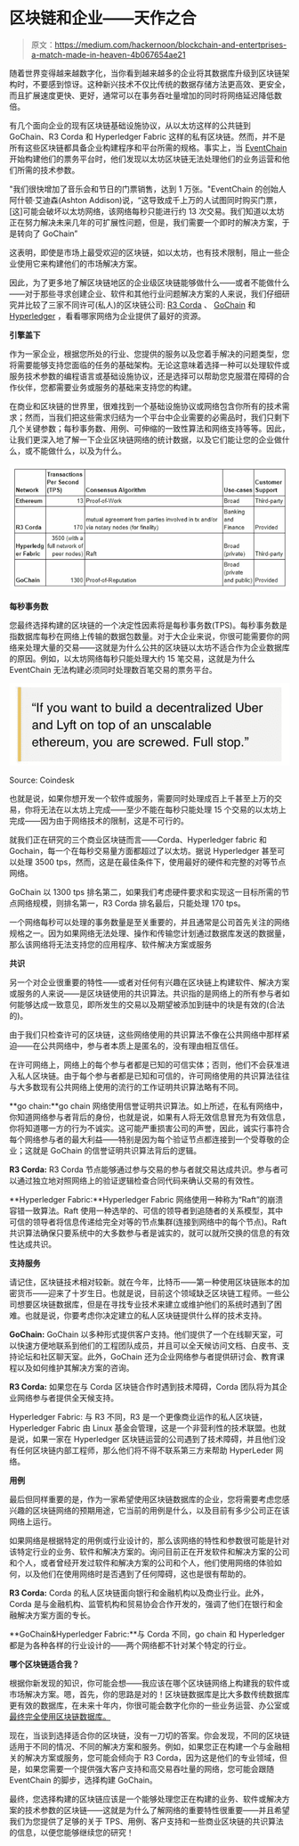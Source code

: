 # 区块链和企业——天作之合

> 原文：<https://medium.com/hackernoon/blockchain-and-entertprises-a-match-made-in-heaven-4b067654ae21>

随着世界变得越来越数字化，当你看到越来越多的企业将其数据库升级到区块链架构时，不要感到惊讶。这种新兴技术不仅比传统的数据存储方法更高效、更安全，而且扩展速度更快、更好，通常可以在事务吞吐量增加的同时将网络延迟降低数倍。

有几个面向企业的现有区块链基础设施协议，从以太坊这样的公共链到 GoChain、R3 Corda 和 Hyperledger Fabric 这样的私有区块链。然而，并不是所有这些区块链都具备企业构建程序和平台所需的规格。事实上，当 [EventChain](https://eventchain.io/home) 开始构建他们的票务平台时，他们发现以太坊区块链无法处理他们的业务运营和他们所需的技术参数。

"我们很快增加了音乐会和节日的门票销售，达到 1 万张。"EventChain 的创始人阿什顿·艾迪森(Ashton Addison)说，“这导致成千上万的人试图同时购买门票，[这]可能会破坏以太坊网络，该网络每秒只能进行约 13 次交易。我们知道以太坊正在努力解决未来几年的可扩展性问题，但是，我们需要一个即时的解决方案，于是转向了 GoChain”

这表明，即使是市场上最受欢迎的区块链，如以太坊，也有技术限制，阻止一些企业使用它来构建他们的市场解决方案。

因此，为了更多地了解区块链地区的企业级区块链能够做什么——或者不能做什么——对于那些寻求创建企业、软件和其他行业问题解决方案的人来说，我们仔细研究并比较了三家不同许可(私人)的区块链公司: [R3 Corda](https://www.r3.com/corda-platform/) 、 [GoChain](https://gochain.io/) 和 [Hyperledger](https://www.hyperledger.org/) ，看看哪家网络为企业提供了最好的资源。

**引擎盖下**

作为一家企业，根据您所处的行业、您提供的服务以及您着手解决的问题类型，您将需要能够支持您面临的任务的基础架构。无论这意味着选择一种可以处理软件或服务技术参数的编程语言或基础设施协议，还是选择可以帮助您克服潜在障碍的合作伙伴，您都需要业务或服务的基础来支持您的构建。

在商业和区块链的世界里，很难找到一个基础设施协议或网络包含你所有的技术需求；然而，当我们把这些需求归结为一个平台中企业需要的必需品时，我们只剩下几个关键参数；每秒事务数、用例、可伸缩的一致性算法和网络支持等等。因此，让我们更深入地了解一下企业区块链网络的统计数据，以及它们能让您的企业做什么，或不能做什么，以及为什么。

![](img/d3778107dfd7c02d8dc29940d428a5ff.png)

**每秒事务数**

您最终选择构建的区块链的一个决定性因素将是每秒事务数(TPS)。每秒事务数是指数据库每秒在网络上传输的数据包数量。对于大企业来说，你很可能需要你的网络来处理大量的交易——这就是为什么公共的区块链以太坊不适合作为企业数据库的原因。例如，以太坊网络每秒只能处理大约 15 笔交易，这就是为什么 EventChain 无法构建必须同时处理数百笔交易的票务平台。

![](img/79e63c2df2a2a8abbcbec66c0871c421.png)

Source: Coindesk

也就是说，如果你想开发一个软件或服务，需要同时处理成百上千甚至上万的交易，你将无法在以太坊上完成——至少不能在每秒只能处理 15 个交易的以太坊上完成——因为由于网络技术的限制，这是不可行的。

就我们正在研究的三个商业区块链而言——Corda、Hyperledger fabric 和 Gochain，每一个在每秒交易量方面都超过了以太坊。据说 Hyperledger 甚至可以处理 3500 tps，然而，这是在最佳条件下，使用最好的硬件和完整的对等节点网络。

GoChain 以 1300 tps 排名第二，如果我们考虑硬件要求和实现这一目标所需的节点网络规模，则排名第一，R3 Corda 排名最后，只能处理 170 tps。

一个网络每秒可以处理的事务数量是至关重要的，并且通常是公司首先关注的网络规格之一。因为如果网络无法处理、操作和传输您计划通过数据库发送的数据量，那么该网络将无法支持您的应用程序、软件解决方案或服务

**共识**

另一个对企业很重要的特性——或者对任何有兴趣在区块链上构建软件、解决方案或服务的人来说——是区块链使用的共识算法。共识指的是网络上的所有参与者如何能够达成一致意见，即所发生的交易以及期望被添加到链中的块是有效的(合法的)。

由于我们只检查许可的区块链，这些网络使用的共识算法不像在公共网络中那样紧迫——在公共网络中，参与者本质上是匿名的，没有理由相互信任。

在许可网络上，网络上的每个参与者都是已知的可信实体；否则，他们不会获准进入私人区块链。由于每个参与者都是已知和可信的，许可网络使用的共识算法往往与大多数现有公共网络上使用的流行的工作证明共识算法略有不同。

**go chain:**go chain 网络使用信誉证明共识算法。如上所述，在私有网络中，你知道网络参与者背后的身份，也就是说，如果有人将无效信息冒充为有效信息，你将知道哪一方的行为不诚实。这可能严重损害公司的声誉，因此，诚实行事符合每个网络参与者的最大利益——特别是因为每个验证节点都连接到一个受尊敬的企业；这就是 GoChain 的信誉证明共识算法背后的逻辑。

**R3 Corda:** R3 Corda 节点能够通过参与交易的参与者就交易达成共识。参与者可以通过独立地对照网络上的验证逻辑检查合同代码来确认交易的有效性。

**Hyperledger Fabric:**Hyperledger Fabric 网络使用一种称为“Raft”的崩溃容错一致算法。Raft 使用一种选举的、可信的领导者到追随者的关系模型，其中可信的领导者将信息传递给完全对等的节点集群(连接到网络中的每个节点)。Raft 共识算法确保只要系统中的大多数参与者是诚实的，就可以就所交换的信息的有效性达成共识。

**支持服务**

请记住，区块链技术相对较新。就在今年，比特币——第一种使用区块链账本的加密货币——迎来了十岁生日。也就是说，目前这个领域缺乏区块链工程师。一些公司想要区块链数据库，但是在寻找专业技术来建立或维护他们的系统时遇到了困难。也就是说，你要考虑你决定建立的私人区块链提供什么样的技术支持。

**GoChain:** GoChain 以多种形式提供客户支持。他们提供了一个在线聊天室，可以快速方便地联系到他们的工程团队成员，并且可以全天候访问文档、白皮书、支持论坛和社区聊天室。此外，GoChain 还为企业网络参与者提供研讨会、教育课程以及如何维护其解决方案的咨询。

**R3 Corda:** 如果您在与 Corda 区块链合作时遇到技术障碍，Corda 团队将为其企业网络参与者提供全天候支持。

Hyperledger Fabric: 与 R3 不同，R3 是一个更像商业运作的私人区块链，Hyperledger Fabric 由 Linux 基金会管理，这是一个非营利性的技术联盟。也就是说，如果一家在 Hyperledger 区块链运营的公司遇到了技术障碍，并且他们没有任何区块链内部工程师，那么他们将不得不联系第三方来帮助 HyperLeder 网络。

**用例**

最后但同样重要的是，作为一家希望使用区块链数据库的企业，您将需要考虑您感兴趣的区块链网络的预期用途，它当前的用例是什么，以及目前有多少公司正在该网络上运行。

如果网络是根据特定的用例或行业设计的，那么该网络的特性和参数很可能是针对该特定行业的业务、软件和解决方案的。询问目前正在开发软件和解决方案的公司和个人，或者曾经开发过软件和解决方案的公司和个人，他们使用网络的体验如何，以及他们在使用网络时是否遇到了任何障碍，这也是很有帮助的。

**R3 Corda:** Corda 的私人区块链面向银行和金融机构以及商业行业。此外，Corda 是与金融机构、监管机构和贸易协会合作开发的，强调了他们在银行和金融解决方案方面的专长。

**GoChain&Hyperledger Fabric:**与 Corda 不同，go chain 和 Hyperledger 都是为各种各样的行业设计的——两个网络都不针对某个特定的行业。

**哪个区块链适合我？**

根据你新发现的知识，你可能会想——我应该在哪个区块链网络上构建我的软件或市场解决方案。嗯，首先，你的思路是对的！区块链数据库是比大多数传统数据库更有效的数据库，在未来十年内，你很可能会数字化你的一些业务运营、办公室或[最终完全使用区块链数据库。](https://www.wsj.com/articles/why-blockchain-will-survive-even-if-bitcoin-doesnt-1520769600)

现在，当谈到选择适合你的区块链，没有一刀切的答案。你会发现，不同的区块链适用于不同的情况、不同的解决方案和服务。例如，如果您正在构建一个与金融相关的解决方案或服务，您可能会倾向于 R3 Corda，因为这是他们的专业领域，但是，如果您需要一个提供强大客户支持和高交易吞吐量的网络，您可能会跟随 EventChain 的脚步，选择构建 GoChain。

最终，您选择构建的区块链应该是一个能够处理您正在构建的业务、软件或解决方案的技术参数的区块链——这就是为什么了解网络的重要特性很重要——并且希望我们为您提供了足够的关于 TPS、用例、客户支持和一些商业区块链的共识算法的信息，以便您能够继续您的研究！